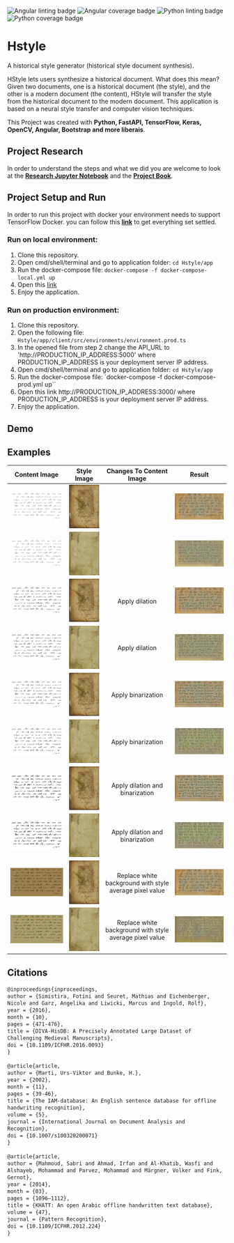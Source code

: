 ![Angular linting badge](https://github.com/leorrose/HStyle/workflows/Server_side_linting/badge.svg)
![Angular coverage badge](https://github.com/leorrose/HStyle/workflows/Server_side_coverage/badge.svg)
![Python linting badge](https://github.com/leorrose/HStyle/workflows/Client_side_linting/badge.svg)
![Python coverage badge](https://github.com/leorrose/HStyle/workflows/Client_side_coverage/badge.svg)

# Hstyle

A historical style generator (historical style document synthesis).

HStyle lets users synthesize a historical document. What does this mean? Given two documents, one is a historical document (the style), and the other is a modern document (the content), HStyle will transfer the style from the historical document to the modern document. This application is based on a neural style transfer and computer vision techniques.

This Project was created with **Python, FastAPI, TensorFlow, Keras, OpenCV, Angular, Bootstrap and more liberais**. 

## Project Research

In order to understand the steps and what we did you are welcome to look at the [**Research Jupyter Notebook**](https://github.com/leorrose/HStyle/blob/master/research/research_HStyle.ipynb)
and the [**Project Book**](https://github.com/leorrose/HStyle/blob/master/research/Project_Book.pdf).

## Project Setup and Run
In order to run this project with docker your environment  needs to support  TensorFlow Docker. you can follow this [**link**](https://www.tensorflow.org/install/docker) to get everything set settled.

### Run on local environment:
1. Clone this repository.
2. Open cmd/shell/terminal and go to application folder: `cd Hstyle/app`
3. Run the docker-compose file: `docker-compose -f docker-compose-local.yml up`
4. Open this [link](http://localhost:3000/)
5. Enjoy the application.

### Run on production environment:
1. Clone this repository.
2. Open the following file: `Hstyle/app/client/src/environments/environment.prod.ts` 
3. In the opened file from step 2 change the API_URL to 'http://PRODUCTION_IP_ADDRESS:5000' where PRODUCTION_IP_ADDRESS is your deployment server IP address.
4. Open cmd/shell/terminal and go to application folder: `cd Hstyle/app`
5. Run the docker-compose file: `docker-compose -f docker-compose-prod.yml up``
6. Open this link http://PRODUCTION_IP_ADDRESS:3000/ where PRODUCTION_IP_ADDRESS is your deployment server IP address.
7. Enjoy the application.

## Demo


## Examples
| Content Image                   | Style Image                     | Changes To Content Image| Result             |
|:-------------------------------:|:-------------------------------:|:----------:|:-------------------------------:|
| ![content](https://github.com/leorrose/HStyle/blob/master/examples/1/content.png)|![style](https://github.com/leorrose/HStyle/blob/master//examples/1/style.jpg)||![result](https://github.com/leorrose/HStyle/blob/master/examples/1/result.png)|
| ![content](https://github.com/leorrose/HStyle/blob/master/examples/2/content.png)|![style](https://github.com/leorrose/HStyle/blob/master//examples/2/style.jpg)||![result](https://github.com/leorrose/HStyle/blob/master/examples/2/result.png)|
| ![content](https://github.com/leorrose/HStyle/blob/master/examples/3/content.png)|![style](https://github.com/leorrose/HStyle/blob/master//examples/3/style.jpg)|Apply dilation|![result](https://github.com/leorrose/HStyle/blob/master/examples/3/result.png)|
| ![content](https://github.com/leorrose/HStyle/blob/master/examples/4/content.png)|![style](https://github.com/leorrose/HStyle/blob/master//examples/4/style.jpg)|Apply dilation|![result](https://github.com/leorrose/HStyle/blob/master/examples/4/result.png)|
| ![content](https://github.com/leorrose/HStyle/blob/master/examples/5/content.png)|![style](https://github.com/leorrose/HStyle/blob/master//examples/5/style.jpg)|Apply binarization|![result](https://github.com/leorrose/HStyle/blob/master/examples/5/result.png)|
| ![content](https://github.com/leorrose/HStyle/blob/master/examples/6/content.png)|![style](https://github.com/leorrose/HStyle/blob/master//examples/6/style.jpg)|Apply binarization|![result](https://github.com/leorrose/HStyle/blob/master/examples/6/result.png)|
| ![content](https://github.com/leorrose/HStyle/blob/master/examples/7/content.png)|![style](https://github.com/leorrose/HStyle/blob/master//examples/7/style.jpg)|Apply dilation and binarization|![result](https://github.com/leorrose/HStyle/blob/master/examples/7/result.png)|
| ![content](https://github.com/leorrose/HStyle/blob/master/examples/8/content.png)|![style](https://github.com/leorrose/HStyle/blob/master//examples/8/style.jpg)|Apply dilation and binarization|![result](https://github.com/leorrose/HStyle/blob/master/examples/8/result.png)|
| ![content](https://github.com/leorrose/HStyle/blob/master/examples/9/content.png)|![style](https://github.com/leorrose/HStyle/blob/master//examples/9/style.jpg)|Replace white background with style average pixel value|![result](https://github.com/leorrose/HStyle/blob/master/examples/1/result.png)|
| ![content](https://github.com/leorrose/HStyle/blob/master/examples/10/content.png)|![style](https://github.com/leorrose/HStyle/blob/master//examples/10/style.jpg)|Replace white background with style average pixel value|![result](https://github.com/leorrose/HStyle/blob/master/examples/10/result.png)|

## Citations

```
@inproceedings{inproceedings,
author = {Simistira, Fotini and Seuret, Mathias and Eichenberger, Nicole and Garz, Angelika and Liwicki, Marcus and Ingold, Rolf},
year = {2016},
month = {10},
pages = {471-476},
title = {DIVA-HisDB: A Precisely Annotated Large Dataset of Challenging Medieval Manuscripts},
doi = {10.1109/ICFHR.2016.0093}
}

@article{article,
author = {Marti, Urs-Viktor and Bunke, H.},
year = {2002},
month = {11},
pages = {39-46},
title = {The IAM-database: An English sentence database for offline handwriting recognition},
volume = {5},
journal = {International Journal on Document Analysis and Recognition},
doi = {10.1007/s100320200071}
}

@article{article,
author = {Mahmoud, Sabri and Ahmad, Irfan and Al-Khatib, Wasfi and Alshayeb, Mohammad and Parvez, Mohammad and Märgner, Volker and Fink, Gernot},
year = {2014},
month = {03},
pages = {1096–1112},
title = {KHATT: An open Arabic offline handwritten text database},
volume = {47},
journal = {Pattern Recognition},
doi = {10.1109/ICFHR.2012.224}
}

```
